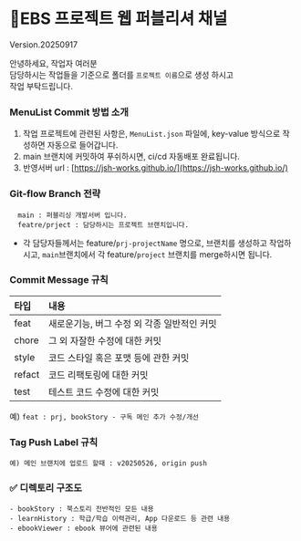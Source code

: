 # 🌟EBS 프로젝트 웹 퍼블리셔 채널

Version.20250917

안녕하세요, 작업자 여러분  
담당하시는 작업들을 기준으로 폴더를 `프로젝트 이름`으로 생성 하시고  
작업 부탁드립니다.


### MenuList Commit 방법 소개
1. 작업 프로젝트에 관련된 사항은, `MenuList.json` 파일에,
key-value 방식으로 작성하면 자동으로 들어갑니다.
2. main 브랜치에 커밋하여 푸쉬하시면, ci/cd 자동배포 완료됩니다.
3. 반영서버 url : [https://jsh-works.github.io/](https://jsh-works.github.io/)


### Git-flow Branch 전략
```
  main : 퍼블리싱 개발서버 입니다.
  featre/prject : 담당하시는 프로젝트 브랜치입니다.
```
- 각 담당자들께서는 feature/`prj-projectName` 명으로, 브랜치를 생성하고
작업하시고, `main`브랜치에서 각 feature/`project` 브랜치를 merge하시면 됩니다.


### Commit Message 규칙

|타입|내용|
|:---|:---|
|feat|새로운기능, 버그 수정 외 각종 일반적인 커밋|
|chore|그 외 자잘한 수정에 대한 커밋|
|style|코드 스타일 혹은 포맷 등에 관한 커밋|
|refact|코드 리팩토링에 대한 커밋|
|test|테스트 코드 수정에 대한 커밋|

예) `feat : prj, bookStory - 구독 메인 추가 수정/개선`


### Tag Push Label 규칙
```
예) 메인 브랜치에 업로드 할때 : v20250526, origin push
```


### ✅ 디렉토리 구조도
```
- bookStory : 북스토리 전반적인 모든 내용
- learnHistory : 학급/학습 이력관리, App 다운로드 등 관련 내용
- ebookViewer : ebook 뷰어에 관련된 내용
```
